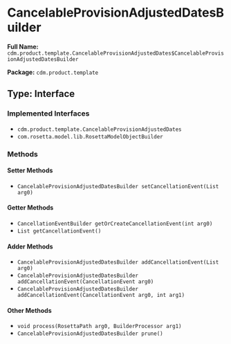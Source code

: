 # CancelableProvisionAdjustedDatesBuilder

**Full Name:** `cdm.product.template.CancelableProvisionAdjustedDates$CancelableProvisionAdjustedDatesBuilder`

**Package:** `cdm.product.template`

## Type: Interface

### Implemented Interfaces

- `cdm.product.template.CancelableProvisionAdjustedDates`
- `com.rosetta.model.lib.RosettaModelObjectBuilder`

### Methods

#### Setter Methods

- `CancelableProvisionAdjustedDatesBuilder setCancellationEvent(List arg0)`

#### Getter Methods

- `CancellationEventBuilder getOrCreateCancellationEvent(int arg0)`
- `List getCancellationEvent()`

#### Adder Methods

- `CancelableProvisionAdjustedDatesBuilder addCancellationEvent(List arg0)`
- `CancelableProvisionAdjustedDatesBuilder addCancellationEvent(CancellationEvent arg0)`
- `CancelableProvisionAdjustedDatesBuilder addCancellationEvent(CancellationEvent arg0, int arg1)`

#### Other Methods

- `void process(RosettaPath arg0, BuilderProcessor arg1)`
- `CancelableProvisionAdjustedDatesBuilder prune()`

